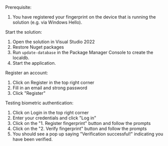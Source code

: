 Prerequisite:

1. You have registered your fingerprint on the device that is running the solution (e.g. via Windows Hello).


Start the solution:

1. Open the solution in Visual Studio 2022
2. Restore Nuget packages
3. Run `update-database` in the Package Manager Console to create the localdb.
4. Start the application.

Register an account:

1. Click on Register in the top right corner
2. Fill in an email and strong password
3. Click "Register"

Testing biometric authentication:

1. Click on Login in the top right corner
2. Enter your credentials and click "Log in"
3. Click on the "1. Register fingerprint" button and follow the prompts
4. Click on the "2. Verify fingerprint" button and follow the prompts
5. You should see a pop up saying "Verification successful!" indicating you have been verified.
